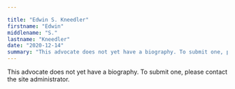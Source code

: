 ```yaml
---

title: "Edwin S. Kneedler"
firstname: "Edwin"
middlename: "S."
lastname: "Kneedler"
date: "2020-12-14"
summary: "This advocate does not yet have a biography. To submit one, please contact the site administrator."
---
```

This advocate does not yet have a biography. To submit one, please contact the site administrator.

